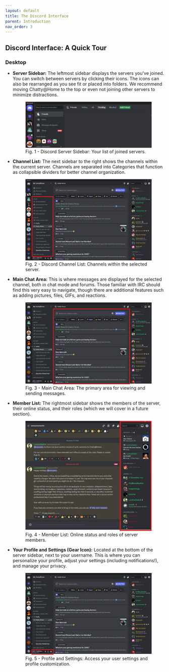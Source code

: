 ```yaml
---
layout: default
title: The Discord Interface
parent: Introduction
nav_order: 3
---
```


## Discord Interface: A Quick Tour

### Desktop

*   **Server Sidebar:** The leftmost sidebar displays the servers you've joined. You can switch between servers by clicking their icons. The icons can also be rearranged as you see fit or placed into folders. We recommend moving Chatty@Home to the top or even not joining other servers to minimize distractions.
    <figure>
      <img src="../../images/serversidebar.png" alt="Discord Server Sidebar">
      <figcaption>Fig. 1 - Discord Server Sidebar: Your list of joined servers.</figcaption>
    </figure>

*   **Channel List:** The next sidebar to the right shows the channels within the current server. Channels are separated into Categories that function as collapsible dividers for better channel organization.
    <figure>
      <img src="../../images/ChannelList.png" alt="Discord Channel List">
      <figcaption>Fig. 2 - Discord Channel List: Channels within the selected server.</figcaption>
    </figure>

*   **Main Chat Area:** This is where messages are displayed for the selected channel, both in chat mode and forums. Those familiar with IRC should find this very easy to navigate, though there are additional features such as adding pictures, files, GIFs, and reactions.
    <figure>
      <img src="../../images/MainChatArea.png" alt="Main Chat Area">
      <figcaption>Fig. 3 - Main Chat Area: The primary area for viewing and sending messages.</figcaption>
    </figure>

*   **Member List:** The rightmost sidebar shows the members of the server, their online status, and their roles (which we will cover in a future section).
    <figure>
      <img src="../../images/memberlist.png" alt="Members List">
      <figcaption>Fig. 4 - Member List: Online status and roles of server members.</figcaption>
    </figure>

*   **Your Profile and Settings (Gear Icon):** Located at the bottom of the server sidebar, next to your username. This is where you can personalize your profile, adjust your settings (including notifications!), and manage your privacy.
    <figure>
      <img src="../../images/profileandsettings.png" alt="Profile and Settings">
      <figcaption>Fig. 5 - Profile and Settings: Access your user settings and profile customization.</figcaption>
    </figure>